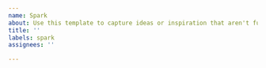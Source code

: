 ```yaml
---
name: Spark
about: Use this template to capture ideas or inspiration that aren't full initiative
title: ''
labels: spark
assignees: ''

---
```



